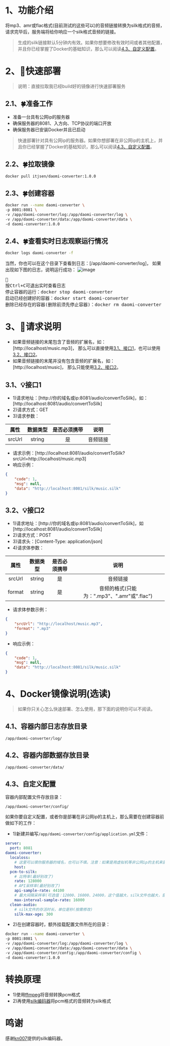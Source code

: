 # 1、功能介绍
将mp3、amr或flac格式(目前测试的这些可以)的音频链接转换为silk格式的音频，请求完毕后，服务端将给你响应一个silk格式音频的链接。
> 生成的silk链接默认5分钟内有效。如果你想要修改有效时间或者其他配置，并且你已经掌握了Docker的基础知识，那么可以阅读<a href="#4.3">4.3、自定义配置</a>。

# 2、🚀快速部署
>说明：直接拉取我已经build好的镜像进行快速部署服务
## 2.1、🍀准备工作
* 准备一台具有公网ip的服务器
* 确保服务器的8081、入方向、TCP协议的端口开放
* 确保服务器已安装Docker并且已启动
> 快速部署针对具有公网ip的服务器。如果你想部署在非公网ip的主机上，并且你已经掌握了Docker的基础知识，那么可以阅读<a href="#4.3">4.3、自定义配置</a>。

## 2.2、🍀拉取镜像
```bash
docker pull itjsen/daomi-converter:1.0.0
```

## 2.3、🍀创建容器
```bash
docker run --name daomi-converter \
-p 8081:8081 \
-v /app/daomi-converter/log:/app/daomi-converter/log \
-v /app/daomi-converter/data:/app/daomi-converter/data \
-d daomi-converter:1.0.0
```

## 2.4、🍀查看实时日志观察运行情况
```bash
docker logs daomi-converter -f
```
当然，你也可以在这个目录下查看到日志：[/app/daomi-converter/log]，
如果出现如下图的日志，说明运行成功：
![image](https://github.com/itjsen/daomi-converter/assets/117729928/e8f7408e-9709-4c94-adee-b040b2644a83)
<pre>
🔖
按Ctrl+C可退出实时查看日志
停止容器的运行：docker stop daomi-converter
启动已经创建好的容器：docker start daomi-converter
删除已经存在的容器(删除前须先停止容器)：docker rm daomi-converter
</pre>

# 3、🚀请求说明
* 如果音频链接的末尾包含了音频的扩展名，如：[http://localhost/music.mp3]，
那么可以直接使用<a href="#3.1">3.1、接口1</a>，也可以使用<a href="#3.2">3.2、接口2</a>。
* 如果音频链接的末尾并没有包含音频的扩展名，如：[http://localhost/music]，
那么只能使用<a href="#3.2">3.2、接口2</a>。

## <a id="3.1">3.1、💡接口1</a>
* 1)请求地址：[http://你的域名或ip:8081/audio/convertToSilk]，如：[http://localhost:8081/audio/convertToSilk]
* 2)请求方式：GET
* 3)请求参数：

|   属性   |  数据类型  | 是否必须携带 |                说明                |
|:------:|:------:|:------:|:--------------------------------:|
| srcUrl | string |   是    |               音频链接               |

* 请求示例：[http://localhost:8081/audio/convertToSilk?srcUrl=http://localhost/music.mp3]
* 响应示例：
```json
{
    "code": 1,
    "msg": null,
    "data": "http://localhost:8081/silk/music.silk"
}
```


## <a id="3.2">3.2、💡接口2</a>
* 1)请求地址：[http://你的域名或ip:8081/audio/convertToSilk]，如[http://localhost:8081/audio/convertToSilk]
* 2)请求方式：POST
* 3)请求头：[Content-Type: application/json]
* 4)请求体参数：

|   属性   |  数据类型  | 是否必须携带 |                说明                |
|:------:|:------:|:------:|:--------------------------------:|
| srcUrl | string |   是    |               音频链接               |
| format | string |   是    | 音频的格式(只能为：".mp3"、".amr"或".flac") |

* 请求体参数示例：
```json
{
    "srcUrl": "http://localhost/music.mp3",
    "format": ".mp3"
}
```
* 响应示例：
```json
{
    "code": 1,
    "msg": null,
    "data": "http://localhost:8081/silk/music.silk"
}
```


# 4、Docker镜像说明(选读)
>如果你只关心怎么快速部署、怎么使用，那下面的说明你可以不阅读。
## 4.1、容器内部日志存放目录
```
/app/daomi-converter/log/
```
## 4.2、容器内部数据存放目录
```
/app/daomi-converter/data/
```
## <a id="4.3">4.3、自定义配置</a>
容器内部配置文件存放目录：
```
/app/daomi-converter/config/
```
如果你要自定义配置，或者你是部署在非公网ip的主机上，那么需要在创建容器前做如下的工作：
* 1)新建并编写`/app/daomi-converter/config/application.yml`文件：
```yml
server:
  port: 8081
daomi-converter:
  localoss:
    # 这里可以填你服务器的域名，也可以不填。注意：如果是用虚拟机等非公网ip的主机来部署的，则这里必填你的局域网ip
    host:
  pcm-to-silk:
    # 比特率(最好别改了)
    rate: 128000
    # API采样率(最好别改了)
    api-sample-rate: 44100
    # 最大间隔采样率(可选值：12000、16000、24000，这个值越大，silk文件也越大，音质也越高)
    max-interval-sample-rate: 16000
  clean-audio:
    # silk文件的存活时长，单位是秒(按需修改)
    silk-max-age: 300
```
* 2)在创建容器时，额外挂载配置文件所在的目录：
```bash
docker run --name daomi-converter \
-p 8081:8081 \
-v /app/daomi-converter/log:/app/daomi-converter/log \
-v /app/daomi-converter/data:/app/daomi-converter/data \
-v /app/daomi-converter/config:/app/daomi-converter/config \
-d daomi-converter:1.0.0
```


# 转换原理
* 1)使用<a href="https://ffmpeg.org/">ffmpeg</a>将音频转换pcm格式
* 2)再使用<a href="https://github.com/kn007/silk-v3-decoder">silk编码器</a>将pcm格式的音频转为silk格式


# 鸣谢
感谢<a href="https://github.com/kn007/silk-v3-decoder">kn007</a>提供的silk编码器。
